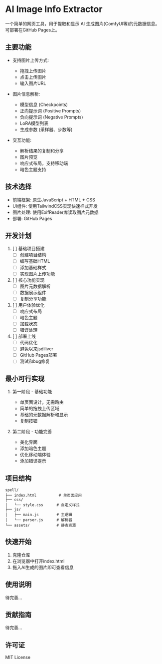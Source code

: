 # AI Image Info Extractor

一个简单的网页工具，用于提取和显示 AI 生成图片(ComfyUI等)的元数据信息。可部署在GitHub Pages上。

## 主要功能

- 支持图片上传方式:
  - 拖拽上传图片
  - 点击上传图片
  - 输入图片URL

- 图片信息解析:
  - 模型信息 (Checkpoints)
  - 正向提示词 (Positive Prompts)
  - 负向提示词 (Negative Prompts) 
  - LoRA模型列表
  - 生成参数 (采样器、步数等)

- 交互功能:
  - 解析结果的复制和分享
  - 图片预览
  - 响应式布局，支持移动端
  - 暗色主题支持

## 技术选择

- 前端框架: 原生JavaScript + HTML + CSS
- UI组件: 使用TailwindCSS实现快速样式开发
- 图片处理: 使用ExifReader库读取图片元数据
- 部署: GitHub Pages

## 开发计划

1. [ ] 基础项目搭建
   - [ ] 创建项目结构
   - [ ] 编写基础HTML
   - [ ] 添加基础样式
   - [ ] 实现图片上传功能

2. [ ] 核心功能实现
   - [ ] 图片元数据解析
   - [ ] 数据展示组件
   - [ ] 复制分享功能

3. [ ] 用户体验优化
   - [ ] 响应式布局
   - [ ] 暗色主题
   - [ ] 加载状态
   - [ ] 错误处理

4. [ ] 部署上线
   - [ ] 代码优化
   - [ ] 避免以来jsdiliver
   - [ ] GitHub Pages部署
   - [ ] 测试和bug修复

## 最小可行实现

1. 第一阶段 - 基础功能
   - 单页面设计，无需路由
   - 简单的拖拽上传区域
   - 基础的元数据解析和显示
   - 复制按钮

2. 第二阶段 - 功能完善
   - 美化界面
   - 添加暗色主题
   - 优化移动端体验
   - 添加错误提示

## 项目结构

```
spell/
├── index.html          # 单页面应用
├── css/
│   └── style.css      # 自定义样式
├── js/
│   ├── main.js        # 主逻辑
│   └── parser.js      # 解析器
└── assets/            # 静态资源
```

## 快速开始

1. 克隆仓库
2. 在浏览器中打开index.html
3. 拖入AI生成的图片即可查看信息

## 使用说明

待完善...

## 贡献指南

待完善...

## 许可证

MIT License
